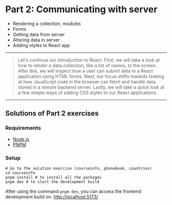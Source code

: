 # Part 2: Communicating with server

- Rendering a collection, modules
- Forms
- Getting data from server
- Altering data in server
- Adding styles to React app

---

> Let's continue our introduction to React. First, we will take a look at how to render a data collection, like a list of names, to the screen. After this, we will inspect how a user can submit data to a React application using HTML forms. Next, our focus shifts towards looking at how JavaScript code in the browser can fetch and handle data stored in a remote backend server. Lastly, we will take a quick look at a few simple ways of adding CSS styles to our React applications.

---

## Solutions of Part 2 exercises

### Requirements

- [Node.js](https://nodejs.org/en)
- [PNPM](https://pnpm.io/)

### Setup

```shell
# Go to the solution exercise (courseinfo, phonebook, countries)
cd courseinfo
pnpm install # to install all the packages
pnpm dev # to start the development build
```

After using the command `pnpm dev`, you can access the frontend development build on: [http://localhost:5173/](http://localhost:5173/)
